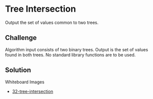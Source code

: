 # Tree Intersection
Output the set of values common to two trees.

## Challenge
Algorithm input consists of two binary trees.
Output is the set of values found in both trees.
No standard library functions are to be used.

## Solution
Whiteboard Images
- [32-tree-intersection](../assets/32-tree-intersection.jpg)

